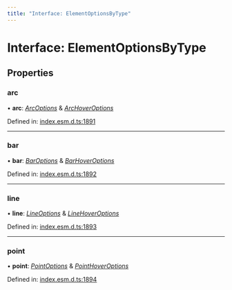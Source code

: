```yaml
---
title: "Interface: ElementOptionsByType"
---
```


# Interface: ElementOptionsByType

## Properties

### arc

• **arc**: [*ArcOptions*](arcoptions.md) & [*ArcHoverOptions*](archoveroptions.md)

Defined in: [index.esm.d.ts:1891](https://github.com/chartjs/Chart.js/blob/b319f2cf/types/index.esm.d.ts#L1891)

___

### bar

• **bar**: [*BarOptions*](baroptions.md) & [*BarHoverOptions*](barhoveroptions.md)

Defined in: [index.esm.d.ts:1892](https://github.com/chartjs/Chart.js/blob/b319f2cf/types/index.esm.d.ts#L1892)

___

### line

• **line**: [*LineOptions*](lineoptions.md) & [*LineHoverOptions*](linehoveroptions.md)

Defined in: [index.esm.d.ts:1893](https://github.com/chartjs/Chart.js/blob/b319f2cf/types/index.esm.d.ts#L1893)

___

### point

• **point**: [*PointOptions*](pointoptions.md) & [*PointHoverOptions*](pointhoveroptions.md)

Defined in: [index.esm.d.ts:1894](https://github.com/chartjs/Chart.js/blob/b319f2cf/types/index.esm.d.ts#L1894)
